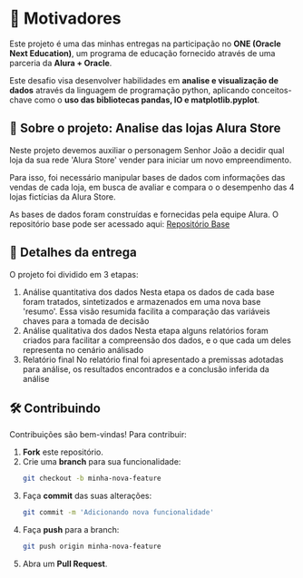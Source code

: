# 📌 Motivadores

Este projeto é uma das minhas entregas na participação no **ONE (Oracle Next Education)**, um programa de educação fornecido através de uma parceria da **Alura + Oracle**.

Este desafio visa desenvolver habilidades em **analise e visualização de dados** através da linguagem de programação python, aplicando conceitos-chave como o **uso das bibliotecas pandas, IO e matplotlib.pyplot**.


## 🚀 Sobre o projeto: Analise das lojas Alura Store

Neste projeto devemos auxiliar o personagem Senhor João a decidir qual loja da sua rede 'Alura Store' vender para iniciar um novo empreendimento.

Para isso, foi necessário manipular bases de dados com informações das vendas de cada loja, em busca de avaliar e compara o o desempenho das 4 lojas fictícias da Alura Store. 

As bases de dados foram construídas e fornecidas pela equipe Alura. O repositório base pode ser acessado aqui:
[Repositório Base](https://www.alura.com.br/artigos/iniciando-repositorio-git?srsltid=AfmBOorPwqQUhHG3A3VaTH5KtGJA10qcvMMpnYFDojw9lMSaS9natUVX)

## 🎯 Detalhes da entrega

O projeto foi dividido em 3 etapas:
1. Análise quantitativa dos dados
Nesta etapa os dados de cada base foram tratados, sintetizados e armazenados em uma nova base 'resumo'. Essa visão resumida facilita a comparação das variáveis chaves para a tomada de decisão
2. Análise qualitativa dos dados
Nesta etapa alguns relatórios foram criados para facilitar a compreensão dos dados, e o que cada um deles representa no cenário análisado
3. Relatório final
No relatório final foi apresentado a premissas adotadas para análise, os resultados encontrados e a conclusão inferida da análise

## 🛠️ Contribuindo

Contribuições são bem-vindas! Para contribuir:

1. **Fork** este repositório.
2. Crie uma **branch** para sua funcionalidade:
   ```bash
   git checkout -b minha-nova-feature
   ```
3. Faça **commit** das suas alterações:
   ```bash
   git commit -m 'Adicionando nova funcionalidade'
   ```
4. Faça **push** para a branch:
   ```bash
   git push origin minha-nova-feature
   ```
5. Abra um **Pull Request**.
